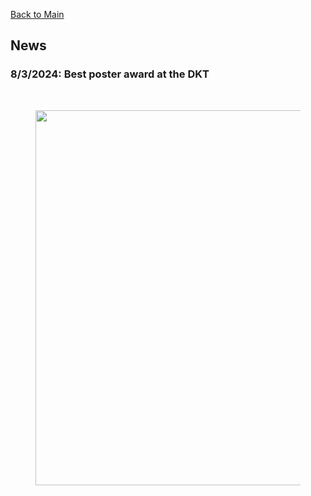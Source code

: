 [Back to Main](https://poc-handsome.github.io)

## News

### 8/3/2024: Best poster award at the DKT

<br>
<figure>
  <img src="https://poc-handsome.github.io/news-01/Handsome_Team-IKZ.jpg" width=600>
</figure>
<br>


